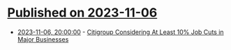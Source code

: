 # [Published on 2023-11-06](index.md)

* [2023-11-06, 20:00:00](https://slashdot.org/story/23/11/06/1838231/citigroup-considering-at-least-10-job-cuts-in-major-businesses?utm_source=rss1.0mainlinkanon&utm_medium=feed) - [Citigroup Considering At Least 10% Job Cuts in Major Businesses](https://slashdot.org/story/23/11/06/1838231/citigroup-considering-at-least-10-job-cuts-in-major-businesses?utm_source=rss1.0mainlinkanon&utm_medium=feed)
